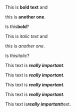 <!-- Emphasis -->

<!-- Bold Text -->

This is **bold text** and 

this is __another one__.

Is this**bold**?

<!-- Is this also__bold__? (this isn't work) -->

<!-- Italic Text -->

This is *italic text* and 

this is _another one_.

Is this*italic*?

<!-- Is this also_italic_? (this isn't work) -->


<!-- Bold and Italic -->

This text is ***really important***.

This text is **_really important_**.

This text is __*really important*__.

This text is ___really important___.


<!-- This text is___really important___text. (this isn't work) -->
This text is***really important***text.
